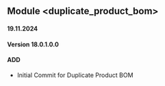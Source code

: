 ## Module <duplicate_product_bom>

#### 19.11.2024
#### Version 18.0.1.0.0
#### ADD
- Initial Commit for Duplicate Product BOM
